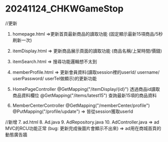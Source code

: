 # 20241124_CHKWGameStop

//更新
1. homepage.html 
=>更新首頁最新商品的讀取功能 (固定顯示最新15項商品/5秒刷新一次)

3. itemDisplay.html
=> 更新商品展示頁面的讀取功能 (商品名稱/上架時間/價錢)

5. itemSearch.html
=> 搜尋功能邏輯想不太到

6. memberProfile.html
=> 更新會員資料(讀取session裡的userId/ username/ userPassword/ userTel做顯示)的更新功能

7. HomePageController
@GetMapping("/itemDisplay/{id}") 透過商品id讀取商品資料欄位
@GetMapping("/items/latest15") 查詢最新15項的商品資料

9. MemberCenterController
@GetMapping("/memberCenter/profile")
@PutMapping("/profile/update")
=> 皆從session獲取userId

//新增
7. ad.html
8. Ad.java
9. AdRepository.java
10. AdController.java
=> ad MVC的RCU功能正常 (bug: 更新完成後圖片會顯示不出來)
=> ad用在商城首頁的動態廣告牆
